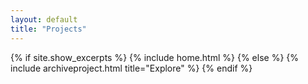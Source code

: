 ```yaml
---
layout: default
title: "Projects"
---
```



{% if site.show_excerpts %}
  {% include home.html %}
{% else %}
  {% include archiveproject.html title="Explore" %}
{% endif %}



